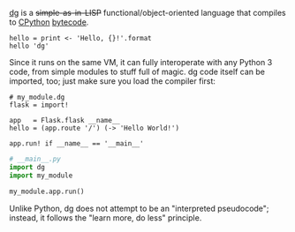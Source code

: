 [dg](https://github.com/pyos/dg)
is a ~~simple-as-in-LISP~~ functional/object-oriented language that compiles to
[CPython](http://python.org/) [bytecode](http://docs.python.org/dev/library/dis.html).

```dg
hello = print <- 'Hello, {}!'.format
hello 'dg'
```

Since it runs on the same VM, it can fully interoperate with any Python 3
code, from simple modules to stuff full of magic. dg code itself can be imported,
too; just make sure you load the compiler first:

```dg
# my_module.dg
flask = import!

app   = Flask.flask __name__
hello = (app.route '/') (-> 'Hello World!')

app.run! if __name__ == '__main__'
```

```python
# __main__.py
import dg
import my_module

my_module.app.run()
```

Unlike Python, dg does not attempt to be an "interpreted pseudocode";
instead, it follows the "learn more, do less" principle.
